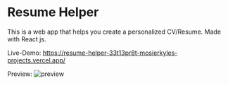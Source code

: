# Resume Helper

This is a web app that helps you create a personalized CV/Resume.
Made with React js.

Live-Demo:
https://resume-helper-33t13pr8t-mosierkyles-projects.vercel.app/

Preview:
![preview](/Users/kylemosier/repos/CV-application/src/assets/Preview.png)
